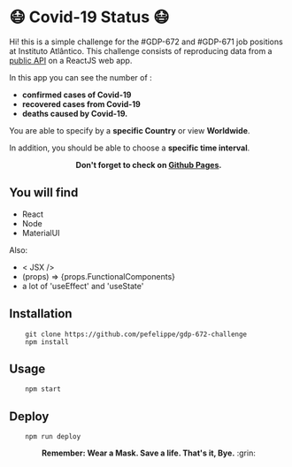 # :mask: Covid-19 Status :mask:

Hi! this is a simple challenge for the #GDP-672 and #GDP-671 job positions at Instituto Atlântico. This challenge consists of reproducing data from a <a href= "https://documenter.getpostman.com/view/10808728/SzS8rjbc?version=latest#intro">public API</a> on a ReactJS web app.

In this app you can see the number of :
- <b>confirmed cases of Covid-19
- recovered cases from Covid-19
- deaths caused by Covid-19.</b> 

You are able to specify by a <b>specific Country</b> or view <b>Worldwide</b>.

In addition, you should be able to choose a <b>specific time interval</b>.

<b><p align="center">Don't forget to check on <a href="https://pefelippe.github.io/gdp-672-challenge/">Github Pages</a>.<p></b>

## You will find
- React
- Node
- MaterialUI

Also:

- < JSX />
- (props) => {props.FunctionalComponents}
- a lot of 'useEffect' and 'useState'

## Installation
```
    git clone https://github.com/pefelippe/gdp-672-challenge
    npm install
```

## Usage

```
    npm start
```

## Deploy

```
    npm run deploy
```

<p align="center"> <b>Remember: Wear a Mask. Save a life. That's it, Bye.</b> :grin:</p>
